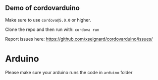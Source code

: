 ## Demo of cordovarduino

Make sure to use `cordova@5.0.0` or higher.

Clone the repo and then run with:
`cordova run`

Report issues here: https://github.com/xseignard/cordovarduino/issues/

# Arduino

Please make sure your arduino runs the code in `arduino` folder

#
